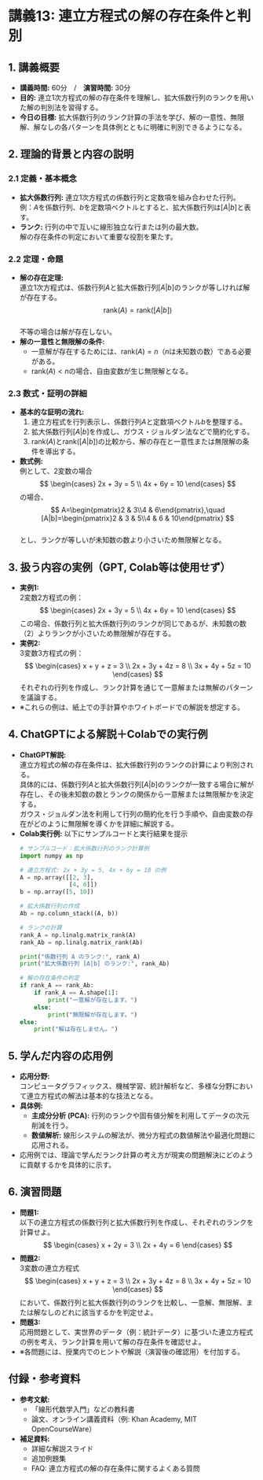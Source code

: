 # 講義13: 連立方程式の解の存在条件と判別

## 1. 講義概要
- **講義時間:** 60分　/　**演習時間:** 30分
- **目的:** 連立1次方程式の解の存在条件を理解し、拡大係数行列のランクを用いた解の判別法を習得する。
- **今日の目標:** 拡大係数行列のランク計算の手法を学び、解の一意性、無限解、解なしの各パターンを具体例とともに明確に判別できるようになる。

## 2. 理論的背景と内容の説明
### 2.1 定義・基本概念
- **拡大係数行列:** 連立1次方程式の係数行列と定数項を組み合わせた行列。  
  例：$A$を係数行列、$b$を定数項ベクトルとすると、拡大係数行列は$[A|b]$と表す。
- **ランク:** 行列の中で互いに線形独立な行または列の最大数。  
  解の存在条件の判定において重要な役割を果たす。

### 2.2 定理・命題
- **解の存在定理:**  
  連立1次方程式は、係数行列$A$と拡大係数行列$[A|b]$のランクが等しければ解が存在する。  
  $$\mathrm{rank}(A)=\mathrm{rank}([A|b])$$  
  不等の場合は解が存在しない。
- **解の一意性と無限解の条件:**  
  - 一意解が存在するためには、$\mathrm{rank}(A)=n$（$n$は未知数の数）である必要がある。  
  - $\mathrm{rank}(A) < n$の場合、自由変数が生じ無限解となる。

### 2.3 数式・証明の詳細
- **基本的な証明の流れ:**  
  1. 連立方程式を行列表示し、係数行列$A$と定数項ベクトル$b$を整理する。  
  2. 拡大係数行列$[A|b]$を作成し、ガウス・ジョルダン法などで簡約化する。  
  3. $\mathrm{rank}(A)$と$\mathrm{rank}([A|b])$の比較から、解の存在と一意性または無限解の条件を導出する。  
- **数式例:**  
  例として、2変数の場合  
  $$
  \begin{cases}
  2x + 3y = 5 \\
  4x + 6y = 10
  \end{cases}
  $$
  の場合、  
  $$
  A=\begin{pmatrix}2 & 3\\4 & 6\end{pmatrix},\quad [A|b]=\begin{pmatrix}2 & 3 & 5\\4 & 6 & 10\end{pmatrix}
  $$  
  とし、ランクが等しいが未知数の数より小さいため無限解となる。

## 3. 扱う内容の実例（GPT, Colab等は使用せず）
- **実例1:**  
  2変数2方程式の例：  
  $$
  \begin{cases}
  2x + 3y = 5 \\
  4x + 6y = 10
  \end{cases}
  $$
  この場合、係数行列と拡大係数行列のランクが同じであるが、未知数の数（2）よりランクが小さいため無限解が存在する。
- **実例2:**  
  3変数3方程式の例：  
  $$
  \begin{cases}
  x + y + z = 3 \\
  2x + 3y + 4z = 8 \\
  3x + 4y + 5z = 10
  \end{cases}
  $$
  それぞれの行列を作成し、ランク計算を通じて一意解または無解のパターンを議論する。
- ※これらの例は、紙上での手計算やホワイトボードでの解説を想定する。

## 4. ChatGPTによる解説＋Colabでの実行例
- **ChatGPT解説:**  
  連立方程式の解の存在条件は、拡大係数行列のランクの計算により判別される。  
  具体的には、係数行列$A$と拡大係数行列$[A|b]$のランクが一致する場合に解が存在し、その後未知数の数とランクの関係から一意解または無限解かを決定する。  
  ガウス・ジョルダン法を利用して行列の簡約化を行う手順や、自由変数の存在がどのように無限解を導くかを詳細に解説する。
- **Colab実行例:** 以下にサンプルコードと実行結果を提示
  ```python
  # サンプルコード：拡大係数行列のランク計算例
  import numpy as np

  # 連立方程式: 2x + 3y = 5, 4x + 6y = 10 の例
  A = np.array([[2, 3],
                [4, 6]])
  b = np.array([5, 10])
  
  # 拡大係数行列の作成
  Ab = np.column_stack((A, b))
  
  # ランクの計算
  rank_A = np.linalg.matrix_rank(A)
  rank_Ab = np.linalg.matrix_rank(Ab)
  
  print("係数行列 A のランク:", rank_A)
  print("拡大係数行列 [A|b] のランク:", rank_Ab)
  
  # 解の存在条件の判定
  if rank_A == rank_Ab:
      if rank_A == A.shape[1]:
          print("一意解が存在します。")
      else:
          print("無限解が存在します。")
  else:
      print("解は存在しません。")
  ```

## 5. 学んだ内容の応用例
- **応用分野:**  
  コンピュータグラフィックス、機械学習、統計解析など、多様な分野において連立方程式の解法は基本的な技法となる。
- **具体例:**  
  - **主成分分析 (PCA):** 行列のランクや固有値分解を利用してデータの次元削減を行う。  
  - **数値解析:** 線形システムの解法が、微分方程式の数値解法や最適化問題に応用される。
- 応用例では、理論で学んだランク計算の考え方が現実の問題解決にどのように貢献するかを具体的に示す。

## 6. 演習問題
- **問題1:**  
  以下の連立方程式の係数行列と拡大係数行列を作成し、それぞれのランクを計算せよ。  
  $$
  \begin{cases}
  x + 2y = 3 \\
  2x + 4y = 6
  \end{cases}
  $$
- **問題2:**  
  3変数の連立方程式
  $$
  \begin{cases}
  x + y + z = 3 \\
  2x + 3y + 4z = 8 \\
  3x + 4y + 5z = 10
  \end{cases}
  $$
  において、係数行列と拡大係数行列のランクを比較し、一意解、無限解、または解なしのどれに該当するかを判定せよ。
- **問題3:**  
  応用問題として、実世界のデータ（例：統計データ）に基づいた連立方程式の例を考え、ランク計算を用いて解の存在条件を確認せよ。
- ※各問題には、授業内でのヒントや解説（演習後の確認用）を付加する。

## 付録・参考資料
- **参考文献:**  
  - 「線形代数学入門」などの教科書  
  - 論文、オンライン講義資料（例: Khan Academy, MIT OpenCourseWare）
- **補足資料:**  
  - 詳細な解説スライド  
  - 追加例題集  
  - FAQ: 連立方程式の解の存在条件に関するよくある質問